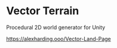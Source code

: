 # Vector Terrain

Procedural 2D world generator for Unity

https://alexharding.ooo/Vector-Land-Page
